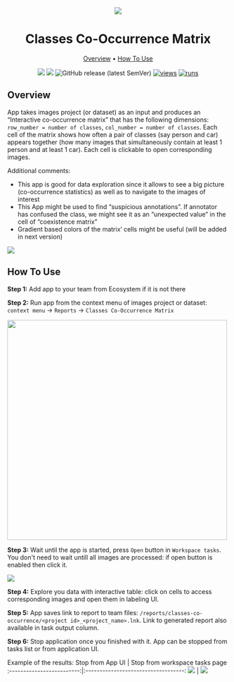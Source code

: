 <div align="center" markdown>
<img src="https://user-images.githubusercontent.com/48245050/182382092-0b6a7eb8-b390-4e03-af0c-da801cbf39c8.png"/>

# Classes Co-Occurrence Matrix

<p align="center">
  <a href="#Overview">Overview</a> •
  <a href="#How-To-Use">How To Use</a>
</p>


[![](https://img.shields.io/badge/supervisely-ecosystem-brightgreen)](https://ecosystem.supervise.ly/apps/classes-co-occurrence-matrix)
[![](https://img.shields.io/badge/slack-chat-green.svg?logo=slack)](https://supervise.ly/slack)
![GitHub release (latest SemVer)](https://img.shields.io/github/v/release/supervisely-ecosystem/classes-co-occurrence-matrix)
[![views](https://app.supervise.ly/img/badges/views/supervisely-ecosystem/classes-co-occurrence-matrix)](https://supervise.ly)
[![runs](https://app.supervise.ly/img/badges/runs/supervisely-ecosystem/classes-co-occurrence-matrix)](https://supervise.ly)

</div>

## Overview

App takes images project (or dataset) as an input and produces an “Interactive co-occurrence matrix” that has the following dimensions: `row_number = number of classes`, `col_number = number of classes`. Each cell of the matrix shows how often a pair of classes (say person and car) appears together (how many images that simultaneously contain at least 1 person and at least 1 car). Each cell is clickable to open corresponding images.

Additional comments:
- This app is good for data exploration since it allows to see a big picture (co-occurrence statistics) as well as to navigate to the images of interest
- This App might be used to find “suspicious annotations”. If annotator has confused the class, we might see it as an “unexpected value” in the cell of “coexistence matrix”
- Gradient based colors of the matrix’ cells might be useful (will be added in next version)

<img src="https://i.imgur.com/n3HhWCQ.png"/>

## How To Use

**Step 1:** Add app to your team from Ecosystem if it is not there

**Step 2:** Run app from the context menu of images project or dataset: `context menu` -> `Reports` -> `Classes Co-Occurrence Matrix`

<img src="https://i.imgur.com/emHci7n.png" width="500px"/>

**Step 3:** Wait until the app is started, press `Open` button in `Workspace tasks`. You don't need to wait untill all images are processed: if open button is enabled then click it.

<img src="https://i.imgur.com/INasHFk.png"/>


**Step 4:** Explore you data with interactive table: click on cells to access corresponding images and open them in labeling UI.

**Step 5:** App saves link to report to team files: `/reports/classes-co-occurrence/<project id>_<project_name>.lnk`. Link to generated report also available in task output column. 

**Step 6:** Stop application once you finished with it. App can be stopped from tasks list or from application UI.

Example of the results:
Stop from App UI  |  Stop from workspace tasks page
:-------------------------:|:-----------------------------------:
![](https://i.imgur.com/92gkvBy.png)  |  ![](https://i.imgur.com/EzLGXdd.png)

